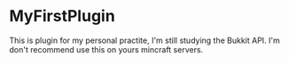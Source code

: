 # MyFirstPlugin
This is plugin for my personal practite, I'm still studying the Bukkit API. I'm don't recommend use this on yours mincraft servers.

